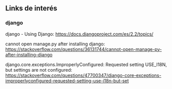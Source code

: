 ## Links de interés




### django

django - Using Django:
https://docs.djangoproject.com/es/2.2/topics/

cannot open manage.py after installing django:
https://stackoverflow.com/questions/36131744/cannot-open-manage-py-after-installing-django

django.core.exceptions.ImproperlyConfigured: Requested setting USE_I18N, but settings are not configured:
https://stackoverflow.com/questions/47700347/django-core-exceptions-improperlyconfigured-requested-setting-use-i18n-but-set






